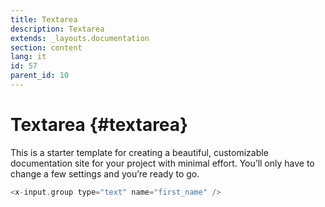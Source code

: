 ```yaml
---
title: Textarea
description: Textarea
extends: _layouts.documentation
section: content
lang: it
id: 57
parent_id: 10
---
```


# Textarea {#textarea}

This is a starter template for creating a beautiful, customizable documentation site for your project with minimal effort. You’ll only have to change a few settings and you’re ready to go.


```php
<x-input.group type="text" name="first_name" />
```
